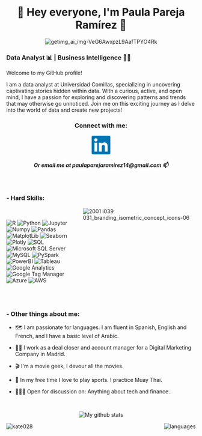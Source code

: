 <h1 align="center">👋 Hey everyone, I'm Paula Pareja Ramírez 👋</h1>

<div align="center">
  <img src="https://github.com/PaulaPRamirez/Bio/assets/134306954/fdb4e850-644f-4205-841e-33a116e7553a" alt="getimg_ai_img-VeG6AwxpzL9AafTPYO4Rk" width="700">
</div>



### Data Analyst 📊 | Business Intelligence 👩‍💻
</p>
Welcome to my GitHub profile! 
</p>
I am a data analyst at Universidad Comillas, specializing in uncovering captivating stories hidden within data. With a curious, active, and open mind, I have a passion for exploring and discovering patterns and trends that may otherwise go unnoticed. Join me on this exciting journey as I delve into the world of data and create new projects!

<h3 align="center">Connect with me:</h3>
<p align="center">
  <a href="https://www.linkedin.com/in/paulaparejaram%C3%ADrez/" onclick="window.open(this.href, '_blank'); return false;">
    <img align="center" src="https://github.com/PaulaPRamirez/Bio/blob/46abd9c0e5bb919e13b90b2fa885767e5708b0ac/Logo_LinkedIn.png" alt="PaulaPRamírez" height="50" width="50" />
  </a>
</p>

<h5 align="center">Or email me at paulaparejaramirez14@gmail.com 📫</h5>

<br>

### - Hard Skills:
<div>
  <img align="right" src="https://github.com/PaulaPRamirez/Bio/assets/134306954/01c382e5-20b0-49f1-bae7-8f8d904d54e9" alt="2001 i039 031_branding_isometric_concept_icons-06" width="300" height="300"><br>
  
  <div>
    <p>
      <img src="https://img.shields.io/badge/R-276DC3?style=for-the-badge&logo=R&logoColor=white" alt="R">
      <img src="https://img.shields.io/badge/python-3670A0?style=for-the-badge&logo=python&logoColor=ffdd54" alt="Python">
      <img src="https://camo.githubusercontent.com/e922b45bfb79029cf4436e255b0d17b00b651e13b24f1751a9f87b14055fb4b1/68747470733a2f2f696d672e736869656c64732e696f2f62616467652f6a7570797465722d2532334641304630302e7376673f7374796c653d666f722d7468652d6261646765266c6f676f3d6a757079746572266c6f676f436f6c6f723d7768697465" alt="Jupyter">
      <img src="https://camo.githubusercontent.com/a1c5e9056e3be1e1058d8517b025af60f61f75395a78245776db71a7703aff9c/68747470733a2f2f696d672e736869656c64732e696f2f62616467652f6e756d70792d2532333031333234332e7376673f7374796c653d666f722d7468652d6261646765266c6f676f3d6e756d7079266c6f676f436f6c6f723d7768697465" alt="Numpy">
      <img src="https://camo.githubusercontent.com/f737c8a9e60949e59f80fcca0b0019df76efb3c8ae56d38736bb93e44b447000/68747470733a2f2f696d672e736869656c64732e696f2f62616467652f70616e6461732d2532333135303435382e7376673f7374796c653d666f722d7468652d6261646765266c6f676f3d70616e646173266c6f676f436f6c6f723d7768697465" alt="Pandas">
      <img src="https://camo.githubusercontent.com/60b341aec860c05e0322d6bc031082729044102fb633ae271d0b734d1338d9f1/68747470733a2f2f696d672e736869656c64732e696f2f62616467652f4d6174706c6f746c69622d2532333336373041302e7376673f7374796c653d666f722d7468652d6261646765266c6f676f3d4d6174706c6f746c6962266c6f676f436f6c6f723d626c61636b" alt="MatplotLib">
      <img src="https://img.shields.io/badge/seaborn-3670A0?style=for-the-badge&logo=seaborn&logoColor=white" alt="Seaborn">
      <img src="https://camo.githubusercontent.com/2f9c3edd9ff2d48dd262b930c3f5faf9d5956ae61661f2df1d4c941f143d36c8/68747470733a2f2f696d672e736869656c64732e696f2f62616467652f506c6f746c792d2532333346344637352e7376673f7374796c653d666f722d7468652d6261646765266c6f676f3d706c6f746c79266c6f676f436f6c6f723d7768697465" alt="Plotly">
      <img src="https://img.shields.io/badge/SQL-3670A0?style=for-the-badge&logo=SQL&logoColor=dark" alt="SQL">
      <img src="https://img.shields.io/badge/Microsoft_SQL_Server-CC2927?style=for-the-badge&logo=microsoft-sql-server&logoColor=white" alt="Microsoft SQL Server">
      <img src="https://camo.githubusercontent.com/918fce8d50581bd97b7133e677a78ed2cad14f970522f219daaeb6d1c81060e1/68747470733a2f2f696d672e736869656c64732e696f2f62616467652f6d7973716c2d2532333030662e7376673f7374796c653d666f722d7468652d6261646765266c6f676f3d6d7973716c266c6f676f436f6c6f723d7768697465" alt="MySQL">
      <img src="https://img.shields.io/badge/PySpark-E25A1C?style=for-the-badge&logo=Apache%20Spark&logoColor=white" alt="PySpark">
      <img src="https://camo.githubusercontent.com/d10e346678b885e7ebed0f04e8a2e0874c276520997b070623819cfea2f02d8a/68747470733a2f2f696d672e736869656c64732e696f2f62616467652f706f7765725f62692d4632433831313f7374796c653d666f722d7468652d6261646765266c6f676f3d706f7765726269266c6f676f436f6c6f723d626c61636b" alt="PowerBI">
      <img src="https://img.shields.io/badge/Tableau-E97627?style=for-the-badge&logo=Tableau&logoColor=white" alt="Tableau">
      <img src="https://img.shields.io/badge/Google%20Analytics-E37400?style=for-the-badge&logo=google-analytics&logoColor=white" alt="Google Analytics">
      <img src="https://img.shields.io/badge/Google%20Tag%20Manager-246FDB?style=for-the-badge&logo=google-tag-manager&logoColor=white" alt="Google Tag Manager">
      <img src="https://img.shields.io/badge/Microsoft%20Azure-0089D6?style=for-the-badge&logo=microsoft-azure&logoColor=white" alt="Azure">
      <img src="https://img.shields.io/badge/Amazon%20Web%20Services-232F3E?style=for-the-badge&logo=amazon-aws&logoColor=white" alt="AWS">
    </p>
  </div>
</div>

<br><br>


### - Other things about me:<br>

- 🗺️ I am passionate for languages. I am fluent in Spanish, English and French, and I have a basic level of Arabic.

- 🤝🏼 I work as a deal closer and account manager for a Digital Marketing Company in Madrid.

- 🎬 I'm a movie geek, I devour all the movies.

- 🥊 In my free time I love to play sports. I practice Muay Thai.

- 🙋🏻‍♀️ Open for discussion on: Anything about tech and finance. 




<br>

<p align="center">
<img src="https://github-readme-stats.vercel.app/api?username=PaulaPRamirez&show_icons=true&theme=tokyonight" alt="My github stats" height="150"/></p>

<p align="center">
<img align="left" height="150"  src="https://github-readme-streak-stats.herokuapp.com/?user=PaulaPRamirez&theme=tokyonight" alt="kate028"/> </p>

<p align="center">
<img align="right" height= "150" src="https://github-readme-stats.vercel.app/api/top-langs/?username=PaulaPRamirez&layout=compact&theme=tokyonight" alt="languages"/> 
</p>


<br>



